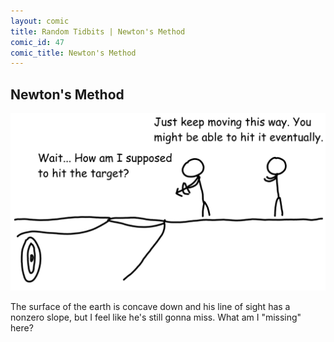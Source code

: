 ```yaml
---
layout: comic
title: Random Tidbits | Newton's Method
comic_id: 47
comic_title: Newton's Method
---
```


## Newton's Method

<img id="img47" src="/assets/images/47.png">

The surface of the earth is concave down and his line of sight has a nonzero slope, but I feel like he's still gonna miss. What am I "missing" here?
